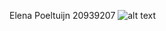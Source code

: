 Elena Poeltuijn
20939207
![alt text](file:///Users/elena/Desktop/Software%20Engineering/Lab%20Assignments/Lab1/src/main/java/Lab1/Screenshot%202022-09-15%20at%2017.33.42.png)